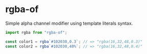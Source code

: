 rgba-of
=======

Simple alpha channel modifier using template literals syntax.

```js
import rgba from "rgba-of";

const color1 = rgba`#102030,0.3`; // => "rgba(16,32,48,0.3)"
const color2 = rgba`#102030,40%`; // => "rgba(16,32,48,0.4)"
```
